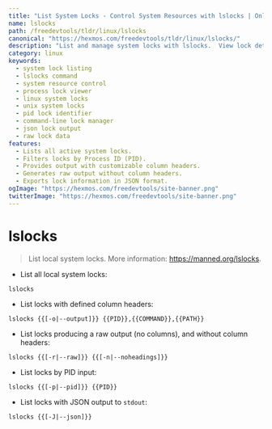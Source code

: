 ```yaml
---
title: "List System Locks - Control System Resources with lslocks | Online Free DevTools by Hexmos"
name: lslocks
path: /freedevtools/tldr/linux/lslocks
canonical: "https://hexmos.com/freedevtools/tldr/linux/lslocks/"
description: "List and manage system locks with lslocks.  View lock details, filter by PID, and output in various formats (raw, JSON). Free online tool, no registration required."
category: linux
keywords:
  - system lock listing
  - lslocks command
  - system resource control
  - process lock viewer
  - linux system locks
  - unix system locks
  - pid lock identifier
  - command-line lock manager
  - json lock output
  - raw lock data
features:
  - Lists all active system locks.
  - Filters locks by Process ID (PID).
  - Provides output with customizable column headers.
  - Generates raw output without column headers.
  - Exports lock information in JSON format.
ogImage: "https://hexmos.com/freedevtools/site-banner.png"
twitterImage: "https://hexmos.com/freedevtools/site-banner.png"
---
```


# lslocks

> List local system locks.
> More information: <https://manned.org/lslocks>.

- List all local system locks:

`lslocks`

- List locks with defined column headers:

`lslocks {{[-o|--output]}} {{PID}},{{COMMAND}},{{PATH}}`

- List locks producing a raw output (no columns), and without column headers:

`lslocks {{[-r|--raw]}} {{[-n|--noheadings]}}`

- List locks by PID input:

`lslocks {{[-p|--pid]}} {{PID}}`

- List locks with JSON output to `stdout`:

`lslocks {{[-J|--json]}}`

